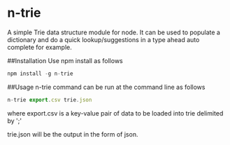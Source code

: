 # n-trie
A simple Trie data structure module for node. It can be used to populate a dictionary and do a quick lookup/suggestions in a type ahead auto complete for example.

##Installation
Use npm install as follows

```javascript
npm install -g n-trie
```
##Usage
n-trie command can be run at the command line as follows

```javascript
n-trie export.csv trie.json
```
where export.csv is a key-value pair of data to be loaded into trie delimited by ';'

trie.json will be the output in the form of json.